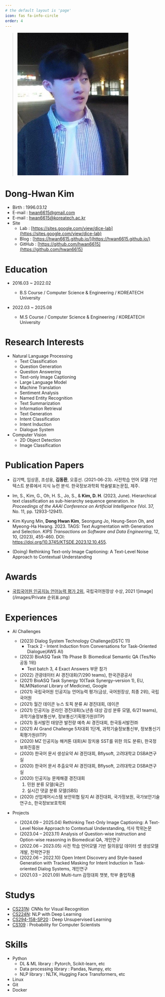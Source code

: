 ```yaml
---
# the default layout is 'page'
icon: fas fa-info-circle
order: 4
---
```

> ![image](/images/img1.png)
# Dong-Hwan Kim
* Birth : 1996.03.12
* E-mail : hwan6615@gmail.com
* E-mail : hwan6615@koreatech.ac.kr
* Site
	* Lab : [https://sites.google.com/view/dice-lab](https://sites.google.com/view/dice-lab)
	* Blog : [https://hwan6615.github.io/](https://hwan6615.github.io/)
	* GitHub : [https://github.com/hwan6615](https://github.com/hwan6615)

# Education
* 2016.03 ~ 2022.02
	* B.S Course / Computer Science & Engineering / KOREATECH University

* 2022.03 ~ 2025.08
	* M.S Course / Computer Science & Engineering / KOREATECH University

# Research Interests
* Natural Language Processing
	* Text Classification
	* Question Generation
	* Question Answering
	* Text-only Image Captioning
	* Large Language Model
	* Machine Translation
	* Sentiment Analysis
	* Named Entity Recognition
	* Text Summarization
	* Information Retrieval
	* Text Generation
	* Intent Classification
	* Intent Induction
	* Dialogue System
* Computer Vision
	* 2D Object Detection
	* Image Classification

# Publication Papers
* 김기백, 임상훈, 조성웅, **김동환**, 오흥선. (2021-06-23). 사전학습 언어 모델 기반 텍스트 분류에서 지식 뉴런 분석. 한국정보과학회 학술발표논문집, 제주.

* Im, S., Kim, G., Oh, H. S., Jo, S., & **Kim, D. H**. (2023, June). Hierarchical text classification as sub-hierarchy sequence generation. In _Proceedings of the AAAI Conference on Artificial Intelligence_ (Vol. 37, No. 11, pp. 12933-12941).

* Kim Kyung Min, **Dong Hwan Kim**, Seongung Jo, Heung-Seon Oh, and Myeong-Ha Hwang. 2023. TAGS: Text Augmentation with Generation and Selection. _KIPS Transactions on Software and Data Engineering_, 12, 10, (2023), 455-460. DOI: https://doi.org/10.3745/KTSDE.2023.12.10.455.

* (Doing) Rethinking Text-only Image Captioning: A Text-Level Noise Approach to Contextual Understanding

# Awards
* [국립국어원 인공지능 언어능력 평가 2위](https://kli.korean.go.kr/corpus/task/taskList.do?taskId=1&clCd=END_TASK&subMenuId=sub01), 국립국어원장상 수상, 2021
![image](/images/Private 순위표.png)

# Experiences
* AI Challenges
	* (2023) Dialog System Technology Challenge(DSTC 11)
		* Track 2 - Intent Induction from Conversations for Task-Oriented Dialogue(AWS AI)
	* (2023) BioASQ Task 11b Phase B: Biomedical Semantic QA (Tes/No 공동 1위) 
		* Test batch 3, 4 Exact Answers 부문 참가 
	* (2022) 관광데이터 AI 경진대회(7/290 teams), 한국관광공사
	* (2021) BioASQ Task Synergy 10(Task Synergy–version 1), EU, NLM(National Library of Medicine), Google 
	* (2021) 국립국어원 인공지능 언어능력 평가(금상, 국어원장상, 최종 2위), 국립국어원
	* (2021) 월간 데이콘 뉴스 토픽 분류 AI 경진대회, 데이콘
	* (2021) 인공지능 온라인 경진대회(노년층 대상 감성 분류 모델, 6/21 teams), 과학기술정보통신부, 정보통신기획평가원(IITP)
	* (2021) 동서발전 태양관 발전량 예측 AI 경진대회, 한국동서발전㈜
	* (2021) AI Grand Challenge 5차대회 1단계, 과학기술정보통신부, 정보통신기획평가원(IITP)
	* (2020) MZ 인공지능 해커톤 대회(AI 장치용 SST를 위한 의도 분류), 한국정보화진흥원
	* (2020) 한국어 문서 생성요약 AI 경진대회, Bflysoft, 고려대학교 DSBA연구실
	* (2020) 한국어 문서 추출요약 AI 경진대회, Bflysoft, 고려대학교 DSBA연구실
	* (2020) 인공지능 문제해결 경진대회
		1. 민원 분류 모델(육군)
		2. 실시간 댓글 분류 모델(SBS)
	* (2020) 산업제어시스템 보안위협 탐지 AI 경진대회, 국가정보원, 국가보안기술연구소, 한국정보보호학회
	

* Projects
	* (2024.09 – 2025.04) Rethinking Text-Only Image Captioning: A Text-Level Noise Approach to Contextual Understanding, 석사 학위논문
	* (2023.04 – 2023.11) Analysis of Question-wise instruction and Option-wise reasoning in Biomedical QA, 개인연구
	* (2022.06 – 2023.05) 사전 학습 언어모델 기반 질의응답 데이터 셋 생성모델 개발, 전력연구원
	* (2022.06 – 2022.10) Open Intent Discovery and Style-based Generation with Tracked Masking for Intent Induction in Task-oriented Dialog Systems, 개인연구
	* (2021.03 – 2021.09) Multi-turn 감정대회 챗봇, 학부 졸업작품


# Studys
* [CS231N](https://cs231n.stanford.edu/): CNNs for Visual Recognition
* [CS224N](https://web.stanford.edu/class/cs224n/): NLP with Deep Learning
* [CS294-158-SP20](https://sites.google.com/view/berkeley-cs294-158-sp20/home) : Deep Unsupervised Learning
* [CS109](https://web.stanford.edu/class/cs109/) : Probability for Computer Scientists

# Skills
* Python
	* DL & ML library : Pytorch, Scikit-learn, etc
	* Data processing library : Pandas, Numpy, etc
	* NLP library : NLTK, Hugging Face Transformers, etc
* Linux
* Git
* Docker
<!-- > Add Markdown syntax content to file `_tabs/about.md`{: .filepath } and it will show up on this page.
{: .prompt-tip } -->
